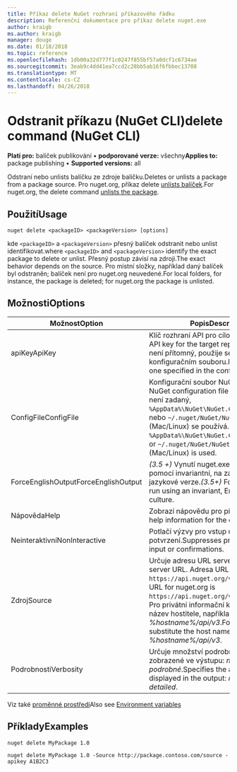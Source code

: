 ```yaml
---
title: Příkaz delete NuGet rozhraní příkazového řádku
description: Referenční dokumentace pro příkaz delete nuget.exe
author: kraigb
ms.author: kraigb
manager: douge
ms.date: 01/18/2018
ms.topic: reference
ms.openlocfilehash: 1db00a32d777f1c0247f855bf57a0dcf1c6734ae
ms.sourcegitcommit: 3eab9c4dd41ea7ccd2c28bb5ab16f6fbbec13708
ms.translationtype: MT
ms.contentlocale: cs-CZ
ms.lasthandoff: 04/26/2018
---
```

# <a name="delete-command-nuget-cli"></a><span data-ttu-id="b815f-103">Odstranit příkazu (NuGet CLI)</span><span class="sxs-lookup"><span data-stu-id="b815f-103">delete command (NuGet CLI)</span></span>

<span data-ttu-id="b815f-104">**Platí pro:** balíček publikování &bullet; **podporované verze:** všechny</span><span class="sxs-lookup"><span data-stu-id="b815f-104">**Applies to:** package publishing &bullet; **Supported versions:** all</span></span>

<span data-ttu-id="b815f-105">Odstraní nebo unlists balíčku ze zdroje balíčku.</span><span class="sxs-lookup"><span data-stu-id="b815f-105">Deletes or unlists a package from a package source.</span></span> <span data-ttu-id="b815f-106">Pro nuget.org, příkaz delete [unlists balíček](../policies/deleting-packages.md).</span><span class="sxs-lookup"><span data-stu-id="b815f-106">For nuget.org, the delete command [unlists the package](../policies/deleting-packages.md).</span></span>

## <a name="usage"></a><span data-ttu-id="b815f-107">Použití</span><span class="sxs-lookup"><span data-stu-id="b815f-107">Usage</span></span>

```cli
nuget delete <packageID> <packageVersion> [options]
```

<span data-ttu-id="b815f-108">kde `<packageID>` a `<packageVersion>` přesný balíček odstranit nebo unlist identifikovat.</span><span class="sxs-lookup"><span data-stu-id="b815f-108">where `<packageID>` and `<packageVersion>` identify the exact package to delete or unlist.</span></span> <span data-ttu-id="b815f-109">Přesný postup závisí na zdroji.</span><span class="sxs-lookup"><span data-stu-id="b815f-109">The exact behavior depends on the source.</span></span> <span data-ttu-id="b815f-110">Pro místní složky, například daný balíček byl odstraněn; balíček není pro nuget.org neuvedené.</span><span class="sxs-lookup"><span data-stu-id="b815f-110">For local folders, for instance, the package is deleted; for nuget.org the package is unlisted.</span></span>

## <a name="options"></a><span data-ttu-id="b815f-111">Možnosti</span><span class="sxs-lookup"><span data-stu-id="b815f-111">Options</span></span>

| <span data-ttu-id="b815f-112">Možnost</span><span class="sxs-lookup"><span data-stu-id="b815f-112">Option</span></span> | <span data-ttu-id="b815f-113">Popis</span><span class="sxs-lookup"><span data-stu-id="b815f-113">Description</span></span> |
| --- | --- |
| <span data-ttu-id="b815f-114">apiKey</span><span class="sxs-lookup"><span data-stu-id="b815f-114">ApiKey</span></span> | <span data-ttu-id="b815f-115">Klíč rozhraní API pro cílové úložiště.</span><span class="sxs-lookup"><span data-stu-id="b815f-115">The API key for the target repository.</span></span> <span data-ttu-id="b815f-116">Pokud není přítomný, použije se verze zadaná v konfiguračním souboru.</span><span class="sxs-lookup"><span data-stu-id="b815f-116">If not present, the one specified in the config file is used.</span></span> |
| <span data-ttu-id="b815f-117">ConfigFile</span><span class="sxs-lookup"><span data-stu-id="b815f-117">ConfigFile</span></span> | <span data-ttu-id="b815f-118">Konfigurační soubor NuGet použít.</span><span class="sxs-lookup"><span data-stu-id="b815f-118">The NuGet configuration file to apply.</span></span> <span data-ttu-id="b815f-119">Pokud není zadaný, `%AppData%\NuGet\NuGet.Config` (Windows) nebo `~/.nuget/NuGet/NuGet.Config` (Mac/Linux) se používá.</span><span class="sxs-lookup"><span data-stu-id="b815f-119">If not specified, `%AppData%\NuGet\NuGet.Config` (Windows) or `~/.nuget/NuGet/NuGet.Config` (Mac/Linux) is used.</span></span>|
| <span data-ttu-id="b815f-120">ForceEnglishOutput</span><span class="sxs-lookup"><span data-stu-id="b815f-120">ForceEnglishOutput</span></span> | <span data-ttu-id="b815f-121">*(3.5 +)*  Vynutí nuget.exe ke spuštění pomocí invariantní, na základě angličtina jazykové verze.</span><span class="sxs-lookup"><span data-stu-id="b815f-121">*(3.5+)* Forces nuget.exe to run using an invariant, English-based culture.</span></span> |
| <span data-ttu-id="b815f-122">Nápověda</span><span class="sxs-lookup"><span data-stu-id="b815f-122">Help</span></span> | <span data-ttu-id="b815f-123">Zobrazí nápovědu pro příkaz.</span><span class="sxs-lookup"><span data-stu-id="b815f-123">Displays help information for the command.</span></span> |
| <span data-ttu-id="b815f-124">Neinteraktivní</span><span class="sxs-lookup"><span data-stu-id="b815f-124">NonInteractive</span></span> | <span data-ttu-id="b815f-125">Potlačí výzvy pro vstup uživatele nebo potvrzení.</span><span class="sxs-lookup"><span data-stu-id="b815f-125">Suppresses prompts for user input or confirmations.</span></span> |
| <span data-ttu-id="b815f-126">Zdroj</span><span class="sxs-lookup"><span data-stu-id="b815f-126">Source</span></span> | <span data-ttu-id="b815f-127">Určuje adresu URL serveru.</span><span class="sxs-lookup"><span data-stu-id="b815f-127">Specifies the server URL.</span></span> <span data-ttu-id="b815f-128">Adresa URL nuget.org je `https://api.nuget.org/v3/index.json`.</span><span class="sxs-lookup"><span data-stu-id="b815f-128">The URL for nuget.org is `https://api.nuget.org/v3/index.json`.</span></span> <span data-ttu-id="b815f-129">Pro privátní informační kanály, nahraďte název hostitele, například *%hostname%/api/v3*.</span><span class="sxs-lookup"><span data-stu-id="b815f-129">For private feeds, substitute the host name, for example, *%hostname%/api/v3*.</span></span> |
| <span data-ttu-id="b815f-130">Podrobnosti</span><span class="sxs-lookup"><span data-stu-id="b815f-130">Verbosity</span></span> | <span data-ttu-id="b815f-131">Určuje množství podrobností, které jsou zobrazené ve výstupu: *normální*, *quiet*, *podrobné*.</span><span class="sxs-lookup"><span data-stu-id="b815f-131">Specifies the amount of detail displayed in the output: *normal*, *quiet*, *detailed*.</span></span> |

<span data-ttu-id="b815f-132">Viz také [proměnné prostředí](cli-ref-environment-variables.md)</span><span class="sxs-lookup"><span data-stu-id="b815f-132">Also see [Environment variables](cli-ref-environment-variables.md)</span></span>

## <a name="examples"></a><span data-ttu-id="b815f-133">Příklady</span><span class="sxs-lookup"><span data-stu-id="b815f-133">Examples</span></span>

```cli
nuget delete MyPackage 1.0

nuget delete MyPackage 1.0 -Source http://package.contoso.com/source -apikey A1B2C3
```

